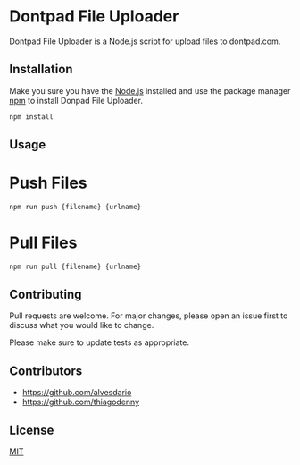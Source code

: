 # Dontpad File Uploader

Dontpad File Uploader is a Node.js script for upload files to dontpad.com.

## Installation

Make you sure you have the [Node.js](http://nodejs.org/) installed and use the package manager [npm](https://www.npmjs.com/) to install Donpad File Uploader.

```bash
npm install
```

## Usage
# Push Files
```bash
npm run push {filename} {urlname}
```
# Pull Files
```bash
npm run pull {filename} {urlname}
```

## Contributing
Pull requests are welcome. For major changes, please open an issue first to discuss what you would like to change.

Please make sure to update tests as appropriate.

## Contributors
- <https://github.com/alvesdario>
- <https://github.com/thiagodenny>

## License
[MIT](https://choosealicense.com/licenses/mit/)